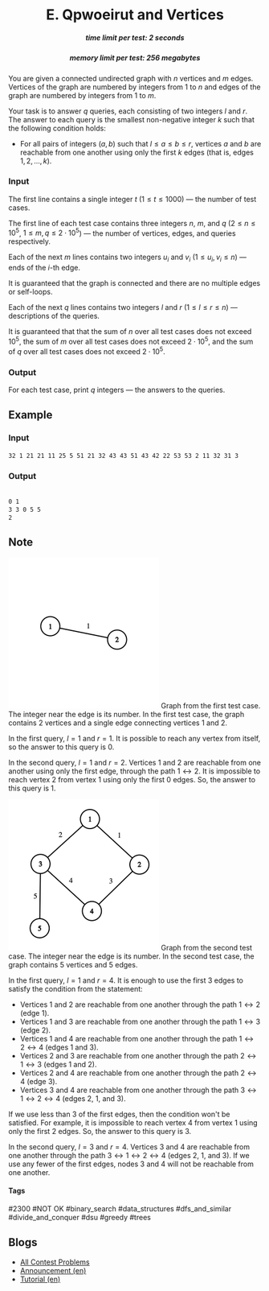 <h1 style='text-align: center;'> E. Qpwoeirut and Vertices</h1>

<h5 style='text-align: center;'>time limit per test: 2 seconds</h5>
<h5 style='text-align: center;'>memory limit per test: 256 megabytes</h5>

You are given a connected undirected graph with $n$ vertices and $m$ edges. Vertices of the graph are numbered by integers from $1$ to $n$ and edges of the graph are numbered by integers from $1$ to $m$.

Your task is to answer $q$ queries, each consisting of two integers $l$ and $r$. The answer to each query is the smallest non-negative integer $k$ such that the following condition holds: 

* For all pairs of integers $(a, b)$ such that $l\le a\le b\le r$, vertices $a$ and $b$ are reachable from one another using only the first $k$ edges (that is, edges $1, 2, \ldots, k$).
### Input

The first line contains a single integer $t$ ($1\le t\le 1000$) — the number of test cases.

The first line of each test case contains three integers $n$, $m$, and $q$ ($2\le n\le 10^5$, $1\le m, q\le 2\cdot 10^5$) — the number of vertices, edges, and queries respectively.

Each of the next $m$ lines contains two integers $u_i$ and $v_i$ ($1\le u_i, v_i\le n$) — ends of the $i$-th edge.

It is guaranteed that the graph is connected and there are no multiple edges or self-loops.

Each of the next $q$ lines contains two integers $l$ and $r$ ($1\le l\le r\le n$) — descriptions of the queries.

It is guaranteed that that the sum of $n$ over all test cases does not exceed $10^5$, the sum of $m$ over all test cases does not exceed $2\cdot 10^5$, and the sum of $q$ over all test cases does not exceed $2\cdot 10^5$.

### Output

For each test case, print $q$ integers — the answers to the queries.

## Example

### Input


```text
32 1 21 21 11 25 5 51 21 32 43 43 51 43 42 22 53 53 2 11 32 31 3
```
### Output

```text

0 1 
3 3 0 5 5 
2 

```
## Note

 ![](images/a9ca2229d6c7b6c91ca96ec490585a42620e3a0b.png) Graph from the first test case. The integer near the edge is its number. In the first test case, the graph contains $2$ vertices and a single edge connecting vertices $1$ and $2$.

In the first query, $l=1$ and $r=1$. It is possible to reach any vertex from itself, so the answer to this query is $0$.

In the second query, $l=1$ and $r=2$. Vertices $1$ and $2$ are reachable from one another using only the first edge, through the path $1 \longleftrightarrow 2$. It is impossible to reach vertex $2$ from vertex $1$ using only the first $0$ edges. So, the answer to this query is $1$.

 ![](images/4dd1173231ce786aaefd9cf24599c78c6424f777.png) Graph from the second test case. The integer near the edge is its number. In the second test case, the graph contains $5$ vertices and $5$ edges.

In the first query, $l=1$ and $r=4$. It is enough to use the first $3$ edges to satisfy the condition from the statement: 

* Vertices $1$ and $2$ are reachable from one another through the path $1 \longleftrightarrow 2$ (edge $1$).
* Vertices $1$ and $3$ are reachable from one another through the path $1 \longleftrightarrow 3$ (edge $2$).
* Vertices $1$ and $4$ are reachable from one another through the path $1 \longleftrightarrow 2 \longleftrightarrow 4$ (edges $1$ and $3$).
* Vertices $2$ and $3$ are reachable from one another through the path $2 \longleftrightarrow 1 \longleftrightarrow 3$ (edges $1$ and $2$).
* Vertices $2$ and $4$ are reachable from one another through the path $2 \longleftrightarrow 4$ (edge $3$).
* Vertices $3$ and $4$ are reachable from one another through the path $3 \longleftrightarrow 1 \longleftrightarrow 2 \longleftrightarrow 4$ (edges $2$, $1$, and $3$).

If we use less than $3$ of the first edges, then the condition won't be satisfied. For example, it is impossible to reach vertex $4$ from vertex $1$ using only the first $2$ edges. So, the answer to this query is $3$.

In the second query, $l=3$ and $r=4$. Vertices $3$ and $4$ are reachable from one another through the path $3 \longleftrightarrow 1 \longleftrightarrow 2 \longleftrightarrow 4$ (edges $2$, $1$, and $3$). If we use any fewer of the first edges, nodes $3$ and $4$ will not be reachable from one another.



#### Tags 

#2300 #NOT OK #binary_search #data_structures #dfs_and_similar #divide_and_conquer #dsu #greedy #trees 

## Blogs
- [All Contest Problems](../Codeforces_Round_809_(Div._2).md)
- [Announcement (en)](../blogs/Announcement_(en).md)
- [Tutorial (en)](../blogs/Tutorial_(en).md)
